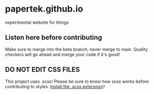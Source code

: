 # papertek.github.io
experimental website for things

## Listen here before contributing
Make sure to merge into the beta branch, never merge to main.
Quality checkers will go ahead and merge your code if it's good!

## DO NOT EDIT CSS FILES
This project uses .scss! Please be sure to know how scss works
before contributing to styles. [Install the .scss extension](https://marketplace.visualstudio.com/items?itemName=glenn2223.live-sass))!
